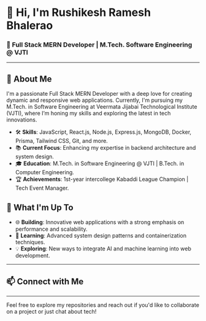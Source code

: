 # 👋 Hi, I'm Rushikesh Ramesh Bhalerao

### 🚀 Full Stack MERN Developer | M.Tech. Software Engineering @ VJTI

---

## 🌟 About Me

I'm a passionate Full Stack MERN Developer with a deep love for creating dynamic and responsive web applications. Currently, I'm pursuing my M.Tech. in Software Engineering at Veermata Jijabai Technological Institute (VJTI), where I’m honing my skills and exploring the latest in tech innovations.

- 🛠️ **Skills**: JavaScript, React.js, Node.js, Express.js, MongoDB, Docker, Prisma, Tailwind CSS, Git, and more.
- 📚 **Current Focus**: Enhancing my expertise in backend architecture and system design.
- 🎓 **Education**: M.Tech. in Software Engineering @ VJTI | B.Tech. in Computer Engineering.
- 🏆 **Achievements**: 1st-year intercollege Kabaddi League Champion | Tech Event Manager.


## 🚀 What I'm Up To

- 🌐 **Building**: Innovative web applications with a strong emphasis on performance and scalability.
- 📖 **Learning**: Advanced system design patterns and containerization techniques.
- 💡 **Exploring**: New ways to integrate AI and machine learning into web development.

---

## 📫 Connect with Me



---

Feel free to explore my repositories and reach out if you'd like to collaborate on a project or just chat about tech!
